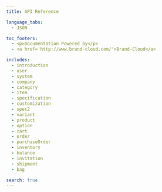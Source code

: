 ```yaml
---
title: API Reference

language_tabs:
  - JSON

toc_footers:
  - <p>Documentation Powered by</p>
  - <a href='http://www.brand-cloud.com/'>Brand-Cloud</a>

includes:
  - introduction
  - user
  - system
  - company
  - category
  - item
  - specification
  - customization
  - spec2
  - variant
  - product
  - option
  - cart
  - order
  - purchaseOrder
  - inventory
  - balance
  - invitation
  - shipment
  - bag

search: true
---
```

